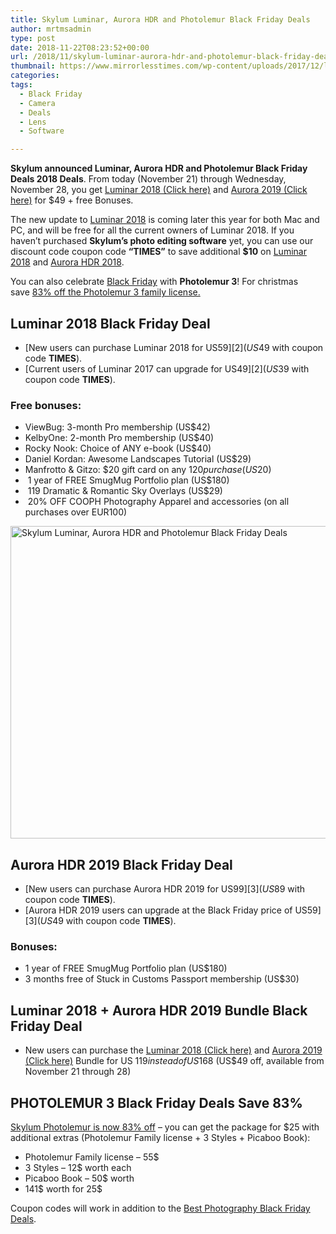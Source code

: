 ```yaml
---
title: Skylum Luminar, Aurora HDR and Photolemur Black Friday Deals
author: mrtmsadmin
type: post
date: 2018-11-22T08:23:52+00:00
url: /2018/11/skylum-luminar-aurora-hdr-and-photolemur-black-friday-deals/
thumbnail: https://www.mirrorlesstimes.com/wp-content/uploads/2017/12/luminar-2018-aurora-hdr-offer.jpg
categories:
tags:
  - Black Friday
  - Camera
  - Deals
  - Lens
  - Software

---
```

**Skylum announced Luminar, Aurora HDR and Photolemur Black Friday Deals 2018 Deals**. From today (<span class="s1">November 21) through Wednesday, November 28, y</span>ou get <a href="https://macphun.evyy.net/c/1130509/320119/3255" target="_blank" rel="follow external noopener noreferrer" data-wpel-link="external">Luminar 2018 (Click here)</a> and <a href="https://macphun.evyy.net/c/1130509/513351/3255" target="_blank" rel="follow external noopener noreferrer" data-wpel-link="external">Aurora 2019 (Click here)</a> for $49 + free Bonuses.

The new update to <a href="http://macphun.evyy.net/c/1130509/320119/3255" target="_blank" rel="noopener">Luminar 2018</a> is coming later this year for both Mac and PC, and will be free for all the current owners of Luminar 2018. If you haven’t purchased **Skylum’s photo editing software** yet, you can use our discount code coupon code **“TIMES”** to save additional **$10** on <a href="http://macphun.evyy.net/c/1130509/320119/3255" target="_blank" rel="follow external noopener noreferrer" data-wpel-link="external">Luminar 2018</a> and <a href="http://macphun.evyy.net/c/1130509/432034/3255" target="_blank" rel="follow external noopener noreferrer" data-wpel-link="external">Aurora HDR 2018</a>.

You can also celebrate <a href="https://www.dailycameranews.com/tag/black-friday/" target="_blank" rel="noopener">Black Friday</a> with **Photolemur 3**! For christmas save [83% off the Photolemur 3 family license.][1] <!--more-->

## Luminar 2018 Black Friday Deal

  * [New users can purchase Luminar 2018 for US$59][2] (US$49 with coupon code **TIMES**).
  * [Current users of Luminar 2017 can upgrade for US$49][2] (US$39 with coupon code **TIMES**).

### Free bonuses:

  * ViewBug: 3-month Pro membership (US$42)
  * KelbyOne: 2-month Pro membership (US$40)
  * Rocky Nook: Choice of ANY e-book (US$40)
  * Daniel Kordan: Awesome Landscapes Tutorial (US$29)
  * Manfrotto & Gitzo: $20 gift card on any $120 purchase (US$20)
  *  1 year of FREE SmugMug Portfolio plan (US$180)
  *  119 Dramatic & Romantic Sky Overlays (US$29)
  *  20% OFF COOPH Photography Apparel and accessories (on all purchases over EUR100)

<a href="https://macphun.evyy.net/c/1130509/320119/3255" target="_blank" rel="nobox noopener"><img class="aligncenter wp-image-2697 size-full" title="Skylum Luminar, Aurora HDR and Photolemur Black Friday Deals" src="https://i1.wp.com/www.mirrorlesstimes.com/wp-content/uploads/2018/11/skylum-luminar-2018.jpg?resize=600%2C500&#038;ssl=1" alt="Skylum Luminar, Aurora HDR and Photolemur Black Friday Deals" width="600" height="500" srcset="https://i1.wp.com/www.mirrorlesstimes.com/wp-content/uploads/2018/11/skylum-luminar-2018.jpg?w=900&ssl=1 900w, https://i1.wp.com/www.mirrorlesstimes.com/wp-content/uploads/2018/11/skylum-luminar-2018.jpg?resize=360%2C300&ssl=1 360w, https://i1.wp.com/www.mirrorlesstimes.com/wp-content/uploads/2018/11/skylum-luminar-2018.jpg?resize=768%2C640&ssl=1 768w" sizes="(max-width: 600px) 100vw, 600px" data-recalc-dims="1" /></a>

## Aurora HDR 2019 Black Friday Deal

  * [New users can purchase Aurora HDR 2019 for US$99][3] (US$89 with coupon code **TIMES**).
  * [Aurora HDR 2019 users can upgrade at the Black Friday price of US$59][3] (US$49 with coupon code **TIMES**).

### Bonuses:

  * 1 year of FREE SmugMug Portfolio plan (US$180)
  * 3 months free of Stuck in Сustoms Passport membership (US$30)

## Luminar 2018 + Aurora HDR 2019 Bundle Black Friday Deal

  * New users can purchase the <a href="https://macphun.evyy.net/c/1130509/320119/3255" target="_blank" rel="follow external noopener noreferrer" data-wpel-link="external">Luminar 2018 (Click here)</a> and <a href="https://macphun.evyy.net/c/1130509/513351/3255" target="_blank" rel="follow external noopener noreferrer" data-wpel-link="external">Aurora 2019 (Click here)</a> Bundle for US $119 instead of US$168 (US$49 off, available from November 21 through 28)

## PHOTOLEMUR 3 Black Friday Deals Save 83%

[Skylum Photolemur is now 83% off][1] &#8211; you can get the package for $25 with additional extras (Photolemur Family license + 3 Styles + Picaboo Book):

  * Photolemur Family license &#8211; 55$
  * 3 Styles &#8211; 12$ worth each
  * Picaboo Book &#8211; 50$ worth
  * 141$ worth for 25$

Coupon codes will work in addition to the [Best Photography Black Friday Deals][4].

 [1]: http://photolemur.sjv.io/c/1130509/499428/8584?u=https%3A%2F%2Fphotolemur.com%2Fblackfriday
 [2]: https://macphun.evyy.net/c/1130509/320119/3255
 [3]: https://macphun.evyy.net/c/1130509/513351/3255
 [4]: https://www.dailycameranews.com/2018/11/best-photography-black-friday-deals-2018/